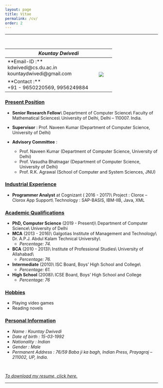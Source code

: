 ```yaml
---
layout: page
title: Vitae
permalink: /cv/
order: 2
---
```


---
<br>
<table>
	<colgroup>
		<col width="80%" />
		<col width="20%" />
	</colgroup>
	<thead>
		<tr class="header" ><th colspan='2'> <em>Kountay Dwivedi</em></th></tr>
	</thead>
	<tbody>
		<tr>
			<td markdown="span">
				**Email-ID :** <br> kdwivedi@cs.du.ac.in <br> kountaydwivedi@gmail.com
			</td>
			<td markdown="span" rowspan='2'>
				<center>
					<img style="height=100%; width=100%;"  src="/research/images/personal/on_resume.jpg" />
				</center>
			</td>
		</tr>
		<tr>
			<td markdown="span">
				**Contact :** <br> +91 - 9650220569, 9956249884 
			</td>
		</tr>
	</tbody>
</table>

### <u>Present Position</u>
  - **Senior Research Fellow**\\
  Department of Computer Science\\
  Faculty of Mathematical Sciences\\
  University of Delhi, Delhi – 110007. India.
  
  - **Supervisor** : Prof. Naveen Kumar (Department of Computer Science, University of Delhi)
  
  - **Advisory Committee** :
    - Prof. Naveen Kumar (Department of Computer Science, University of Delhi)
	- Prof. Vasudha Bhatnagar (Department of Computer Science, University of Delhi)
    - Prof. R.K. Agrawal (School of Computer and System Sciences, JNU)


### <u>Industrial Experience</u>
  - **Programmer Analyst** at Cognizant ( 2016 - 2017)\\
    Project : Clorox – Clorox App Support\\
    Technology : SAP-BASIS, IBM-IIB, Java, XML


### <u>Academic Qualifications</u>
  - **PhD, Computer Science** (2019 - Present)\\
    Department of Computer Science\\
    University of Delhi
  - **MCA** (2013 - 2016)\\
    Galgotias Institute of Management and Technology\\
    Dr. A.P.J. Abdul Kalam Technical University\\
      - *Percentage: 74.*
  - **BCA** (2010 - 2013)\\
    Institute of Professional Studies\\
    University of Allahabad\\
      - *Percentage: 76.*
  - **Intermediate** (2010)\\
    ISC Board, Boys’ High School and College\\
      - *Percentage: 61.*
  - **High School** (2008)\\
    ICSE Board, Boys’ High School and College
      - *Percentage: 76*


### <u>Hobbies</u>
  - Playing video games
  - Reading novels


### <u>Personal Information</u>
  - *Name : Kountay Dwivedi*
  - *Date of birth : 15-03-1992*
  - *Nationality : Indian*
  - *Gender : Male*
  - *Permanent Address : 76/59 Baba ji ka bagh, Indian Press, Prayagraj – 211002, UP, India.*
  
<br>

[*To download my resume, click here.*](/research/Resume2020.pdf)

---